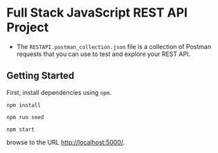 
# Full Stack JavaScript REST API Project

* The `RESTAPI.postman_collection.json` file is a collection of Postman requests that you can use to test and explore your REST API.

## Getting Started

First, install dependencies using `npm`.

```
npm install
```
```
npm run seed
```
```
npm start
```
browse to the URL [http://localhost:5000/](http://localhost:5000/).
